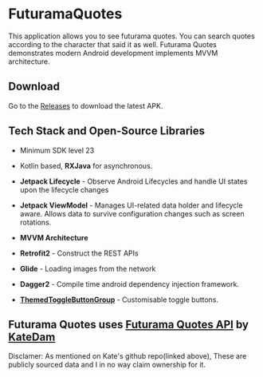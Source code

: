 # FuturamaQuotes

This application allows you to see futurama quotes. You can search quotes according to the character that said it as well. Futurama Quotes demonstrates modern Android development implements MVVM architecture.



## Download

Go to the [Releases](https://github.com/soumikshah/FuturamaQuotes/releases/tag/V1.0.0) to download the latest APK.

## Tech Stack and Open-Source Libraries

- Minimum SDK level 23

- Kotlin based, **RXJava** for asynchronous.

- **Jetpack Lifecycle** - Observe Android Lifecycles and handle UI states upon the lifecycle changes

- **Jetpack ViewModel** -  Manages UI-related data holder and lifecycle aware. Allows data to survive configuration changes such as screen rotations.

- **MVVM Architecture**

- **Retrofit2** - Construct the REST APIs

- **Glide** - Loading images from the network

- **Dagger2** - Compile time android dependency injection framework.

- **[ThemedToggleButtonGroup](https://github.com/Bryanx/themed-toggle-button-group)** - Customisable toggle buttons.


## Futurama Quotes uses [Futurama Quotes API](http://futuramaapi.herokuapp.com) by [KateDam](https://github.com/Katedam/futurama-api)

Disclamer: As mentioned on Kate's github repo(linked above), These are publicly sourced data and I in no way claim ownership for it.


